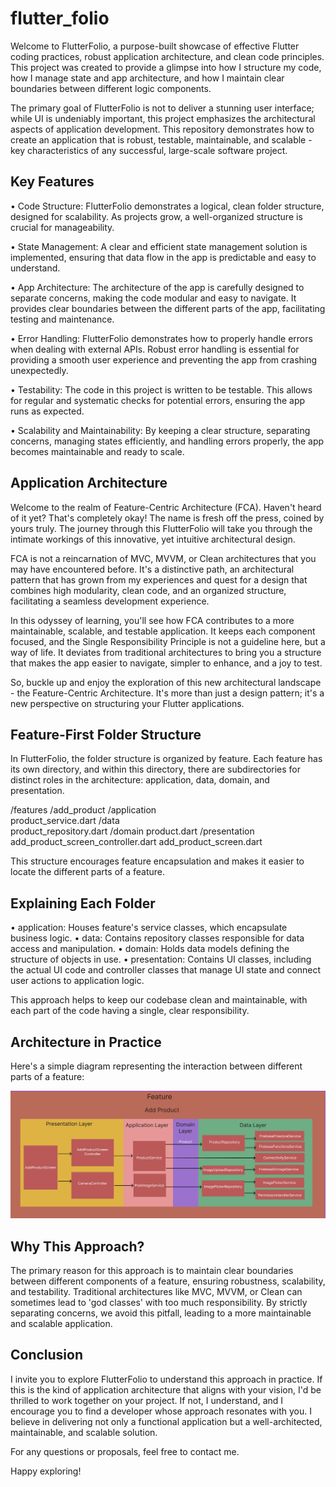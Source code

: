 # flutter_folio

Welcome to FlutterFolio, a purpose-built showcase of effective Flutter coding practices, robust application architecture, and clean code principles. This project was created to provide a glimpse into how I structure my code, how I manage state and app architecture, and how I maintain clear boundaries between different logic components.

The primary goal of FlutterFolio is not to deliver a stunning user interface; while UI is undeniably important, this project emphasizes the architectural aspects of application development. This repository demonstrates how to create an application that is robust, testable, maintainable, and scalable - key characteristics of any successful, large-scale software project.

## Key Features

• Code Structure: FlutterFolio demonstrates a logical, clean folder structure, designed for scalability. As projects grow, a well-organized structure is crucial for manageability.

• State Management: A clear and efficient state management solution is implemented, ensuring that data flow in the app is predictable and easy to understand.

• App Architecture: The architecture of the app is carefully designed to separate concerns, making the code modular and easy to navigate. It provides clear boundaries between the different parts of the app, facilitating testing and maintenance.

• Error Handling: FlutterFolio demonstrates how to properly handle errors when dealing with external APIs. Robust error handling is essential for providing a smooth user experience and preventing the app from crashing unexpectedly.

• Testability: The code in this project is written to be testable. This allows for regular and systematic checks for potential errors, ensuring the app runs as expected.

• Scalability and Maintainability: By keeping a clear structure, separating concerns, managing states efficiently, and handling errors properly, the app becomes maintainable and ready to scale.

## Application Architecture

Welcome to the realm of Feature-Centric Architecture (FCA). Haven't heard of it yet? That's completely okay! The name is fresh off the press, coined by yours truly. The journey through this FlutterFolio will take you through the intimate workings of this innovative, yet intuitive architectural design.

FCA is not a reincarnation of MVC, MVVM, or Clean architectures that you may have encountered before. It's a distinctive path, an architectural pattern that has grown from my experiences and quest for a design that combines high modularity, clean code, and an organized structure, facilitating a seamless development experience.

In this odyssey of learning, you'll see how FCA contributes to a more maintainable, scalable, and testable application. It keeps each component focused, and the Single Responsibility Principle is not a guideline here, but a way of life. It deviates from traditional architectures to bring you a structure that makes the app easier to navigate, simpler to enhance, and a joy to test.

So, buckle up and enjoy the exploration of this new architectural landscape - the Feature-Centric Architecture. It's more than just a design pattern; it's a new perspective on structuring your Flutter applications.

## Feature-First Folder Structure

In FlutterFolio, the folder structure is organized by feature. Each feature has its own directory, and within this directory, there are subdirectories for distinct roles in the architecture: application, data, domain, and presentation.

/features
     /add_product
            /application  
                 product_service.dart
            /data  
                 product_repository.dart
            /domain 
                 product.dart
            /presentation   
                 add_product_screen_controller.dart
                 add_product_screen.dart 
                 
This structure encourages feature encapsulation and makes it easier to locate the different parts of a feature. 

## Explaining Each Folder
• application: Houses feature's service classes, which encapsulate business logic.
• data: Contains repository classes responsible for data access and manipulation.
• domain: Holds data models defining the structure of objects in use.
• presentation: Contains UI classes, including the actual UI code and controller classes that manage UI state and connect user actions to application logic.

This approach helps to keep our codebase clean and maintainable, with each part of the code having a single, clear responsibility.

## Architecture in Practice

Here's a simple diagram representing the interaction between different parts of a feature:

![Feature-Centric Architecture Diagram](./assets/sample_architecture_diagram.png)


## Why This Approach?

The primary reason for this approach is to maintain clear boundaries between different components of a feature, ensuring robustness, scalability, and testability. Traditional architectures like MVC, MVVM, or Clean can sometimes lead to 'god classes' with too much responsibility. By strictly separating concerns, we avoid this pitfall, leading to a more maintainable and scalable application.



## Conclusion

I invite you to explore FlutterFolio to understand this approach in practice. If this is the kind of application architecture that aligns with your vision, I'd be thrilled to work together on your project. If not, I understand, and I encourage you to find a developer whose approach resonates with you. I believe in delivering not only a functional application but a well-architected, maintainable, and scalable solution.

For any questions or proposals, feel free to contact me.

Happy exploring!
